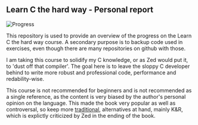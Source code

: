 ## Learn C the hard way - Personal report

![Progress](http://progressed.io/bar/33?title=progress)

This repository is used to provide an overview of the progress on the Learn C the hard way course. A secondary purpose is to backup code used in exercises, even though there are many repositories on github with those.

I am taking this course to solidify my C knowledge, or as Zed would put it, to 'dust off that compiler'. The goal here is to leave the sloppy C developer behind to write more robust and professional code, performance and redability-wise.

This course is not recommended for beginners and is not recommended as a single reference, as the content is very biased by the author's personal opinion on the language. This made the book very popular as well as controversal, so keep more [traditional](https://stackoverflow.com/questions/562303/the-definitive-c-book-guide-and-list), alternatives at hand, mainly K&R, which is explictly criticized by Zed in the ending of the book.


